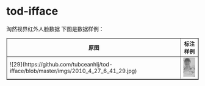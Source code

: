 # tod-ifface
淘然视界红外人脸数据
下图是数据样例：<br>
<table border="1">
  <tr>
    <th>原图</th>
    <th>标注样例</th>
  </tr>
  <tr>
    <td>![29](https://github.com/tubceanhlj/tod-ifface/blob/master/imgs/2010_4_27_6_41_29.jpg)</td>
    <td> <img src="https://github.com/tubceanhlj/tod-ifface/blob/master/imgs/2010_4_27_6_41_29.jpg" width="50" height="50" /> </td>
    
  </tr>
</table>
